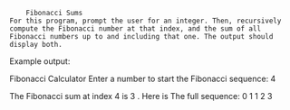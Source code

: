         Fibonacci Sums
    For this program, prompt the user for an integer. Then, recursively compute the Fibonacci number at that index, and the sum of all Fibonacci numbers up to and including that one. The output should display both.


Example output:

Fibonacci Calculator
Enter a number to start the Fibonacci sequence:
4

The Fibonacci sum at index 4 is 3 .  Here is The full sequence:
0 1 1 2 3 